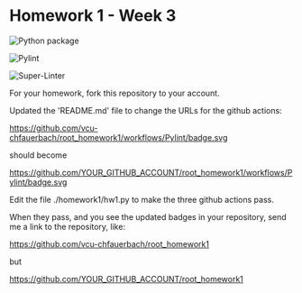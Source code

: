 # Homework 1 - Week 3

![Python package](https://github.com/vcu-dinofrioam/root_homework1/workflows/Python%20package/badge.svg)

![Pylint](https://github.com/vcu-dinofrioam/root_homework1/workflows/Pylint/badge.svg)

![Super-Linter](https://github.com/vcu-dinofrioam/root_homework1/workflows/Super-Linter/badge.svg)

For your homework, fork this repository to your account.

Updated the 'README.md' file to change the URLs for the github actions:

https://github.com/vcu-chfauerbach/root_homework1/workflows/Pylint/badge.svg

should become

https://github.com/YOUR_GITHUB_ACCOUNT/root_homework1/workflows/Pylint/badge.svg

Edit the file ./homework1/hw1.py to make the three github actions pass.

When they pass, and you see the updated badges in your repository, send me a link to the repository, like:

https://github.com/vcu-chfauerbach/root_homework1

but

https://github.com/YOUR_GITHUB_ACCOUNT/root_homework1

